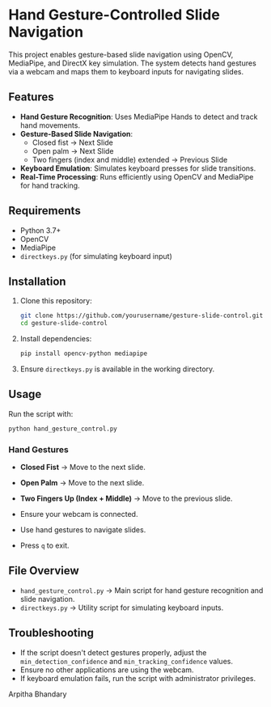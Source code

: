 # Hand Gesture-Controlled Slide Navigation

This project enables gesture-based slide navigation using OpenCV, MediaPipe, and DirectX key simulation. The system detects hand gestures via a webcam and maps them to keyboard inputs for navigating slides.

## Features
- **Hand Gesture Recognition**: Uses MediaPipe Hands to detect and track hand movements.
- **Gesture-Based Slide Navigation**:
  - Closed fist → Next Slide
  - Open palm → Next Slide
  - Two fingers (index and middle) extended → Previous Slide
- **Keyboard Emulation**: Simulates keyboard presses for slide transitions.
- **Real-Time Processing**: Runs efficiently using OpenCV and MediaPipe for hand tracking.

## Requirements
- Python 3.7+
- OpenCV
- MediaPipe
- `directkeys.py` (for simulating keyboard input)

## Installation
1. Clone this repository:
   ```sh
   git clone https://github.com/yourusername/gesture-slide-control.git
   cd gesture-slide-control
   ```
2. Install dependencies:
   ```sh
   pip install opencv-python mediapipe
   ```
3. Ensure `directkeys.py` is available in the working directory.

## Usage
Run the script with:
```sh
python hand_gesture_control.py
```

### Hand Gestures
- **Closed Fist** → Move to the next slide.
- **Open Palm** → Move to the next slide.
- **Two Fingers Up (Index + Middle)** → Move to the previous slide.

- Ensure your webcam is connected.
- Use hand gestures to navigate slides.
- Press `q` to exit.

## File Overview
- `hand_gesture_control.py` → Main script for hand gesture recognition and slide navigation.
- `directkeys.py` → Utility script for simulating keyboard inputs.

## Troubleshooting
- If the script doesn't detect gestures properly, adjust the `min_detection_confidence` and `min_tracking_confidence` values.
- Ensure no other applications are using the webcam.
- If keyboard emulation fails, run the script with administrator privileges.

Arpitha Bhandary

